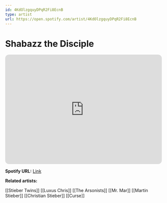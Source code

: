 ```yaml
---
id: 4KdOlzgquyDPqR2Fi8EcnB
type: artist
url: https://open.spotify.com/artist/4KdOlzgquyDPqR2Fi8EcnB
---
```

# Shabazz the Disciple

<iframe style="border-radius:12px" src="https://open.spotify.com/embed/artist/4KdOlzgquyDPqR2Fi8EcnB" width="100%" height="352" frameBorder="0" allowfullscreen="" allow="autoplay; clipboard-write; encrypted-media; fullscreen; picture-in-picture" loading="lazy"></iframe>

**Spotify URL:** [Link](https://open.spotify.com/artist/4KdOlzgquyDPqR2Fi8EcnB)

**Related artists:**

[[Stieber Twins]]
[[Luxus Chris]]
[[The Arsonists]]
[[Mr. Mar]]
[[Martin Stieber]]
[[Christian Stieber]]
[[Curse]]
